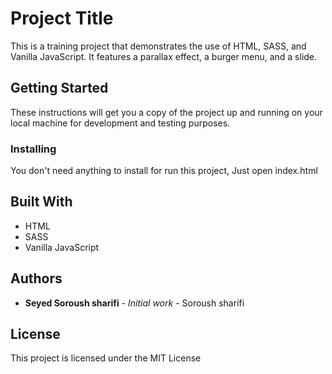 # Project Title

This is a training project that demonstrates the use of HTML, SASS, and Vanilla JavaScript. It features a parallax effect, a burger menu, and a slide.

## Getting Started

These instructions will get you a copy of the project up and running on your local machine for development and testing purposes.

### Installing

You don't need anything to install for run this project, Just open index.html

## Built With

- HTML
- SASS
- Vanilla JavaScript

## Authors

- **Seyed Soroush sharifi** - _Initial work_ - Soroush sharifi

## License

This project is licensed under the MIT License
